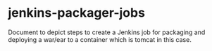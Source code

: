 # jenkins-packager-jobs
Document to depict steps to create a Jenkins job for packaging and deploying a war/ear to a container which is tomcat in this case.
